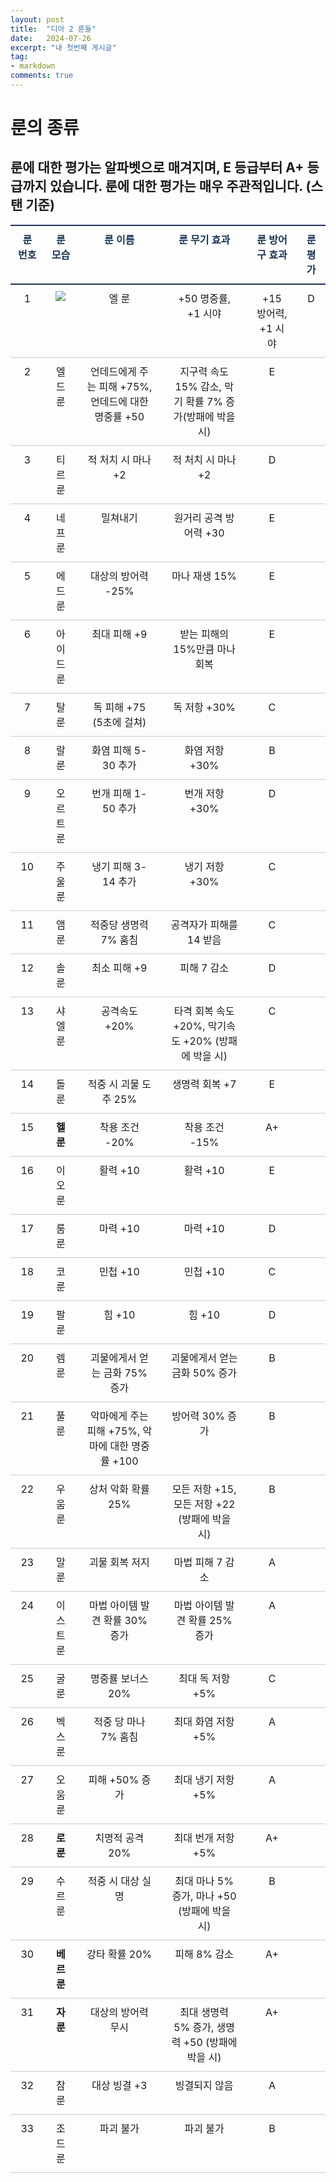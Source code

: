 ```yaml
---
layout: post
title:  "디아 2 룬들"
date:   2024-07-26
excerpt: "내 첫번째 게시글"
tag:
- markdown
comments: true
---
```

<style>
  /* 2way헤더와 라인포인트*/
  table {
      border-collapse: collapse;
      text-align: left;
      line-height: 1.5;
  }
  table thead th {
      text-align: center;
      padding: 10px;
      font-weight: bold;
      vertical-align: top;
      color: #1b3453;
      border-top: 2px solid #1b3453;
      border-bottom: 2px solid #1b3453;
  }
  table tbody th {
      padding: 10px 15px;
      font-weight: bold;
      vertical-align: top;
      border-bottom: 1px solid #ccc;
      background: #f3f6f7;
  }
  table td {
      padding: 10px 15px;
      vertical-align: top;
      border-bottom: 1px solid #ccc;
  }
</style>
# 룬의 종류
## 룬에 대한 평가는 알파벳으로 매겨지며, E 등급부터 A+ 등급까지 있습니다. 룬에 대한 평가는 매우 **주관적**입니다. (스탠 기준)

|룬 번호|룬 모습|룬 이름|룬 무기 효과|룬 방어구 효과|룬 평가|
|:---:|:---:|:---:|:---:|:---:|:---:|
|1|<img src="http://SilverTiger152.github.io/assets/img/El.PNG">|엘 룬|+50 명중률, +1 시야|+15 방어력, +1 시야|D|
|2|엘드 룬|언데드에게 주는 피해 +75%, 언데드에 대한 명중률 +50|지구력 속도 15% 감소, 막기 확률 7% 증가(방패에 박을 시)|E|
|3|티르 룬|적 처치 시 마나 +2|적 처치 시 마나 +2|D|
|4|네프 룬|밀쳐내기|원거리 공격 방어력 +30|E|
|5|에드 룬|대상의 방어력 -25%|마나 재생 15%|E|
|6|아이드 룬|최대 피해 +9|받는 피해의 15%만큼 마나 회복|E|
|7|탈 룬|독 피해 +75 (5초에 걸쳐)|독 저항 +30%|C|
|8|랄 룬|화염 피해 5-30 추가|화염 저항 +30%|B|
|9|오르트 룬|번개 피해 1-50 추가|번개 저항 +30%|D|
|10|주울 룬|냉기 피해 3-14 추가|냉기 저항 +30%|C|
|11|앰 룬|적중당 생명력 7% 훔침|공격자가 피해를 14 받음|C|
|12|솔 룬|최소 피해 +9|피해 7 감소|D|
|13|샤엘 룬|공격속도 +20%|타격 회복 속도 +20%, 막기속도 +20% (방패에 박을 시)|C|
|14|돌 룬|적중 시 괴물 도주 25%|생명력 회복 +7|E|
|15|**헬 룬**|착용 조건 -20%|착용 조건 -15%|A+|
|16|이오 룬|활력 +10|활력 +10|E|
|17|룸 룬|마력 +10|마력 +10|D|
|18|코 룬|민첩 +10|민첩 +10|C|
|19|팔 룬|힘 +10|힘 +10|D|
|20|렘 룬|괴물에게서 얻는 금화 75% 증가|괴물에게서 얻는 금화 50% 증가|B|
|21|풀 룬|악마에게 주는 피해 +75%, 악마에 대한 명중률 +100|방어력 30% 증가|B|
|22|우움 룬|상처 악화 확률 25%|모든 저항 +15, 모든 저항 +22 (방패에 박을 시)|B|
|23|말 룬|괴물 회복 저지|마법 피해 7 감소|A|
|24|이스트 룬|마법 아이템 발견 확률 30% 증가|마법 아이템 발견 확률 25% 증가|A|
|25|굴 룬|명중률 보너스 20%|최대 독 저항 +5%|C|
|26|벡스 룬|적중 당 마나 7% 훔침|최대 화염 저항 +5%|A|
|27|오움 룬|피해 +50% 증가|최대 냉기 저항 +5%|A|
|28|**로 룬**|치명적 공격 20%|최대 번개 저항 +5%|A+|
|29|수르 룬|적중 시 대상 실명|최대 마나 5% 증가, 마나 +50 (방패에 박을 시)|B|
|30|**베르 룬**|강타 확률 20%|피해 8% 감소|A+|
|31|**자 룬**|대상의 방어력 무시|최대 생명력 5% 증가, 생명력 +50 (방패에 박을 시)|A+|
|32|참 룬|대상 빙결 +3|빙결되지 않음|A|
|33|조드 룬|파괴 불가|파괴 불가|B|
